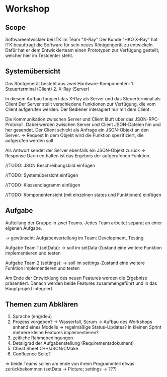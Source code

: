 # Workshop 

## Scope

Softwareentwickler bei ITK im Team "X-Ray"
Der Kunde "HKO X-Ray" hat ITK beauftragt die Software für sein neues Röntgengerät zu entwickeln. Dafür hat er dem Entwicklerteam einen Prototypen zur Verfügung gestellt, welcher hier im Testcenter steht.

## Systemübersicht

Das Röntgenerät besteht aus zwei Hardware-Komponenten:
    1. Steuerterminal (Client)
    2. X-Ray (Server)

In diesem Aufbau fungiert das X-Ray als Server und das Steuerterminal als Client
Der Server stellt verschiedene Funktionen zur Verfügung, die vom Client aufgerufen werden. Der Bediener interagiert nur mit dem Client.

Die Kommunikation zwischen Server und Client läuft über das JSON-RPC-Protokoll. 
Dabei werden zwischen Server und Client JSON-Dateien hin und her gesendet.
Der Client schickt als Anfrage ein JSON-Objekt an den Server. => Request
In dem Objekt wird die Funktion spezifiziert, die aufgerufen werden soll

Als Antwort sendet der Server ebenfalls ein JSON-Objekt zurück => Response
Darin enthalten ist das Ergebnis der aufgerufenen Funktion.

//TODO: JSON Beschreibungsbild einfügen 

//TODO: Systemübersicht einfügen

//TODO: Klassendiagramm einfügen

//TODO: Komponentensicht (mit einzelnen states und Funktionen) einfügen


## Aufgabe
Aufteilung der Gruppe in zwei Teams.
Jedes Team arbeitet separat an einer eigenen Aufgabe.

-> gewünscht: Aufgabenverteilung im Team: Development, Testing

Aufgabe Team 1 (setData):
-> soll im setData-Zustand eine weitere Funktion implementieren und testen

Aufgabe Team 2 (settings):
-> soll im settings-Zustand eine weitere Funktion implementieren und testen

Am Ende der Entwicklung des neuen Features werden die Ergebnise präsentiert. Danach werden beide Features zusammengeführt und in das Hauptprojekt integriert.

## Themen zum Abklären
1. Sprache (eng/deu)
2. Prozess vorgeben?
    -> Wasserfall, Scrum
    -> Aufbau des Workshops anhand eines Modells
    -> regelmäßige Status-Updates? in kleinen Sprint mehrere kleine Features implementieren?
3. zeitliche Rahmebedingungen
4. Detailgrad der Aufgabenstellung (Requirementsdokument)
5. Cheat Sheet C++/JSON/CMake
6. Confluence Seite?

=> beide Teams sollen am ende von ihrem Programmteil etwas zurückbekommen (setData -> Picture; settings -> ???)